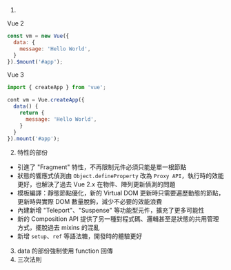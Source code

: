 1.
Vue 2
```javascript
const vm = new Vue({
  data: {
    message: 'Hello World',
  }
}).$mount('#app');
```
Vue 3
```javascript
import { createApp } from 'vue';

cont vm = Vue.createApp({
  data() {
    return {
      message: 'Hello World',
    }
  }
}).mount('#app');
```

2. 特性的部份
- 引進了 "Fragment" 特性，不再限制元件必須只能是單一根節點
- 狀態的響應式偵測由 `Object.defineProperty` 改為 `Proxy API`，執行時的效能更好，也解決了過去 Vue 2.x 在物件、陣列更新偵測的問題
- 模板編譯：靜態節點優化，新的 Virtual DOM 更新時只需要遍歷動態的節點，更新時與實際 DOM 數量脫鉤，減少不必要的效能浪費
- 內建新增 "Teleport"、"Suspense" 等功能型元件，擴充了更多可能性
- 新的 Composition API 提供了另一種對程式碼、邏輯甚至是狀態的共用管理方式，擺脫過去 mixins 的混亂
- 新增 `setup`、`ref` 等語法糖，開發時的體驗更好

3. data 的部份強制使用 function 回傳
4. 三次法則